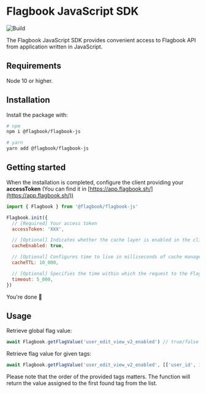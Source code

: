 # Flagbook JavaScript SDK

![Build](https://github.com/flagbook-sh/flagbook-js/workflows/Build/badge.svg?branch=master)

The Flagbook JavaScript SDK provides convenient access to Flagbook API from application written in JavaScript.

## Requirements

Node 10 or higher.

## Installation

Install the package with:

```bash
# npm
npm i @flagbook/flagbook-js

# yarn
yarn add @flagbook/flagbook-js
```

## Getting started

When the installation is completed, configure the client providing your **accessToken** (You can find it in [https://app.flagbook.sh/](https://app.flagbook.sh/))

```js
import { Flagbook } from '@flagbook/flagbook-js'

Flagbook.init({
  // [Required] Your access token
  accessToken: 'XXX',

  // [Optional] Indicates whether the cache layer is enabled in the client. It's strongly recommended to keep this setting enabled. Default: true 
  cacheEnabled: true,

  // [Optional] Configures time to live in milliseconds of cache manager. Default: 10000
  cacheTTL: 10_000,

  // [Optional] Specifies the time within which the request to the Flagbook must be made, otherwise an exception is thrown. Default: 5000
  timeout: 5_000,
})
```

You're done 🎉

## Usage

Retrieve global flag value:

```js
await Flagbook.getFlagValue('user_edit_view_v2_enabled') // true/false
```

Retrieve flag value for given tags:

```js
await Flagbook.getFlagValue('user_edit_view_v2_enabled', [['user_id', 1], ['country_code', 'us']]) // true/false
```

Please note that the order of the provided tags matters. The function will return the value assigned to the first found tag from the list.
